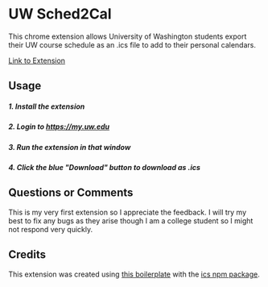 # UW Sched2Cal

This chrome extension allows University of Washington students export their UW course schedule as an .ics file to add to their personal calendars.

<a href="https://chrome.google.com/webstore/detail/uw-sched2cal/dpkiehpnagbpdfnmojelolmibledjccj/related?hl=en">Link to Extension</a>

## Usage

##### 1. Install the extension

##### 2. Login to https://my.uw.edu
##### 3. Run the extension in that window
##### 4. Click the blue "Download" button to download as .ics

## Questions or Comments

This is my very first extension so I appreciate the feedback. I will try my best to fix any bugs as they arise though I am a college student so I might not respond very quickly.

## Credits
This extension was created using <a href="https://github.com/lxieyang/chrome-extension-boilerplate-react"> this boilerplate</a> with the <a href="https://www.npmjs.com/package/ics?activeTab=readme"> ics npm package</a>.
